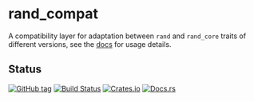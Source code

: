 # rand_compat

A compatibility layer for adaptation between `rand` and `rand_core` traits of different versions, see the [docs](docs.rs/rand_compat) for usage details.

## Status

[![GitHub tag](https://img.shields.io/github/tag/ryankurte/rust-rand-compat.svg)](https://github.com/ryankurte/rust-rand-compat)
[![Build Status](https://github.com/ryankurte/rust-rand-compat/actions/workflows/rust.yml/badge.svg)](https://github.com/ryankurte/rust-rand-compat/actions/workflows/rust.yml)
[![Crates.io](https://img.shields.io/crates/v/rand-compat.svg)](https://crates.io/crates/rand-compat)
[![Docs.rs](https://docs.rs/rand-compat/badge.svg)](https://docs.rs/rand-compat)

